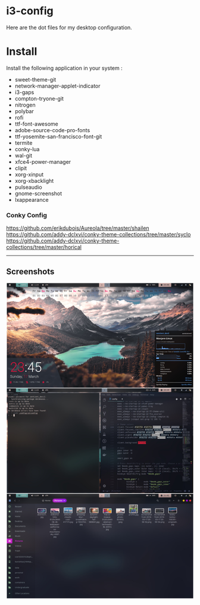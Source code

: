 # i3-config

Here are the dot files for my desktop configuration.

# Install

Install the following application in your system :

* sweet-theme-git
* network-manager-applet-indicator
* i3-gaps
* compton-tryone-git
* nitrogen 
* polybar 
* rofi 
* ttf-font-awesome 
* adobe-source-code-pro-fonts
* ttf-yosemite-san-francisco-font-git
* termite 
* conky-lua 
* wal-git 
* xfce4-power-manager 
* clipit 
* xorg-xinput 
* xorg-xbacklight 
* pulseaudio 
* gnome-screenshot 
* lxappearance

### Conky Config

https://github.com/erikdubois/Aureola/tree/master/shailen
https://github.com/addy-dclxvi/conky-theme-collections/tree/master/syclo
https://github.com/addy-dclxvi/conky-theme-collections/tree/master/horical

-----------------------------------------------------------
## Screenshots

![](./screenshot.jpg)
